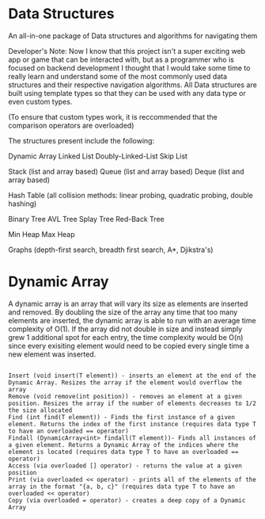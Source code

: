 # Data Structures

 An all-in-one package of Data structures and algorithms for navigating them

 Developer's Note: Now I know that this project isn't a super exciting web app or game that can be interacted with, but as a programmer who is focused on backend development I thought that I would take some time to really learn and understand some of the most commonly used data structures and their respective navigation algorithms. All Data structures are built using template types so that they can be used with any data type or even custom types. 
 
 (To ensure that custom types work, it is reccommended that the comparison operators are overloaded)
 

 The structures present include the following:

 Dynamic Array
 Linked List
 Doubly-Linked-List
 Skip List

 Stack (list and array based)
 Queue (list and array based)
 Deque (list and array based)

 Hash Table (all collision methods: linear probing, quadratic probing, double hashing)

 Binary Tree
 AVL Tree
 Splay Tree
 Red-Back Tree

 Min Heap
 Max Heap

 Graphs (depth-first search, breadth first search, A*, Djikstra's)

# Dynamic Array

 A dynamic array is an array that will vary its size as elements are inserted and removed. By doubling the size of the array any time that too many elements are inserted, the dynamic array is able to run with an average time complexity of O(1). If the array did not double in size and instead simply grew 1 additional spot for each entry, the time complexity would be O(n) since every exisiting element would need to be copied every single time a new element was inserted.

 ~~~~~~~~~~Methods for the Dynamic array~~~~~~~~~~~~
 
 Insert (void insert(T element)) - inserts an element at the end of the Dynamic Array. Resizes the array if the element would overflow the array
 Remove (void remove(int position)) - removes an element at a given position. Resizes the array if the number of elements decreases to 1/2 the size allocated
 Find (int find(T element)) - Finds the first instance of a given element. Returns the index of the first instance (requires data type T to have an overloaded == operator)
 Findall (DynamicArray<int> findall(T element))- Finds all instances of a given element. Returns a Dynamic Array of the indices where the element is located (requires data type T to have an overloaded == operator)
 Access (via overloaded [] operator) - returns the value at a given position
 Print (via overloaded << operator) - prints all of the elements of the array in the format "{a, b, c}" (requires data type T to have an overloaded << operator)
 Copy (via overloaded = operator) - creates a deep copy of a Dynamic Array
 
 
